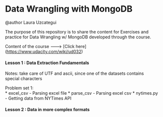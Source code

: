 # Data Wrangling with MongoDB

@author Laura Uzcategui

The purpose of this repository is to share the content for Exercises and practice for Data Wrangling w/ MongoDB developed through the course.

Content of the course ---> [Click here] (https://www.udacity.com/wiki/ud032)

#### Lesson 1 : Data Extraction Fundamentals

Notes: take care of UTF and ascii, since one of the datasets contains special characters

  Problem set 1:  
    * excel_csv - Parsing excel file
    * parse_csv - Parsing excel csv
    * nytimes.py - Getting data from NYTimes API

#### Lesson 2 : Data in more complex formats
